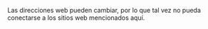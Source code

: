 Las direcciones web pueden cambiar, por lo que tal vez no pueda conectarse a los sitios web mencionados aquí.
